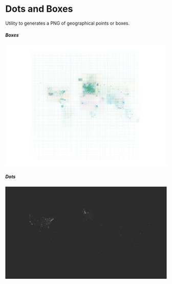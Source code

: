 Dots and Boxes
==========

Utility to generates a PNG of geographical points or boxes.

##### Boxes
![Boxes example](examples/images/boxes.jpg)

##### Dots
![Dots example](examples/images/dots.jpg)
